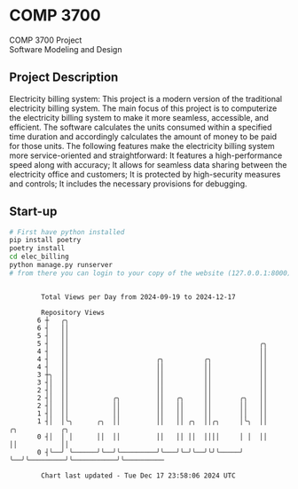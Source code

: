 # COMP 3700
COMP 3700 Project  
Software Modeling and Design
## Project Description
Electricity billing system: This project is a modern version of the traditional electricity billing system. The main focus of this project is to computerize the electricity billing system to make it more seamless, accessible, and efficient. The software calculates the units consumed within a specified time duration and accordingly calculates the amount of money to be paid for those units. The following features make the electricity billing system more service-oriented and straightforward: It features a high-performance speed along with accuracy; It allows for seamless data sharing between the electricity office and customers; It is protected by high-security measures and controls; It includes the necessary provisions for debugging.

## Start-up
```bash
# First have python installed
pip install poetry
poetry install
cd elec_billing
python manage.py runserver
# from there you can login to your copy of the website (127.0.0.1:8000), default creds are admin/admin
```

```

        Total Views per Day from 2024-09-19 to 2024-12-17

        Repository Views
       6 ┼   ╭╮
       6 ┤   ││
       5 ┤   ││
       5 ┤   ││                                                ╭╮
       4 ┤   ││                                                ││
       4 ┤   ││                      ╭╮          ╭╮            ││
       4 ┤   ││                      ││          ││            ││
       3 ┼╮  ││                      ││          ││            ││
       3 ┤│  ││                      ││          ││            ││
       2 ┤│  ││                      ││          ││            ││
       2 ┤│  ││           ╭╮         ││   ╭╮     ││       ╭╮   ││
       2 ┤│  ││           ││         ││   ││     ││       ││   ││
       1 ┤│  ││           ││         ││   ││     ││       ││   ││
       1 ┤│  │╰╮      ╭╮  ││         ││   ││ ╭╮  ││╭╮     │╰╮  ││         ╭╮           ╭╮
       0 ┤│  │ │      ││  ││         ││   ││ ││  ││││     │ │  ││         ││           ││
       0 ┤╰──╯ ╰──────╯╰──╯╰─────────╯╰───╯╰─╯╰──╯╰╯╰─────╯ ╰──╯╰─────────╯╰───────────╯╰──────────

        Chart last updated - Tue Dec 17 23:58:06 2024 UTC
        
```
